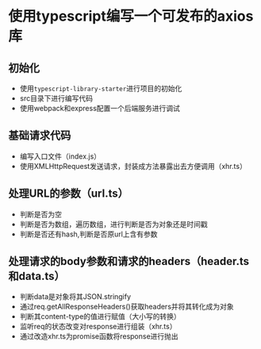 # 使用typescript编写一个可发布的axios库

## 初始化

- 使用```typescript-library-starter```进行项目的初始化
- src目录下进行编写代码
- 使用webpack和express配置一个后端服务进行调试

## 基础请求代码

- 编写入口文件（index.js）
- 使用XMLHttpRequest发送请求，封装成方法暴露出去方便调用（xhr.ts）

## 处理URL的参数（url.ts）

- 判断是否为空
- 判断是否为数组，遍历数组，进行判断是否为对象还是时间戳
- 判断是否还有hash,判断是否原url上含有参数

## 处理请求的body参数和请求的headers（header.ts和data.ts）

- 判断data是对象将其JSON.stringify
- 通过req.getAllResponseHeaders()获取headers并将其转化成为对象
- 判断其content-type的值进行赋值（大小写的转换）
- 监听req的状态改变对response进行组装（xhr.ts）
- 通过改造xhr.ts为promise函数将response进行抛出